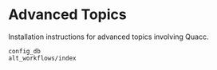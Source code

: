 # Advanced Topics

Installation instructions for advanced topics involving Quacc.

```{toctree}
config_db
alt_workflows/index
```
